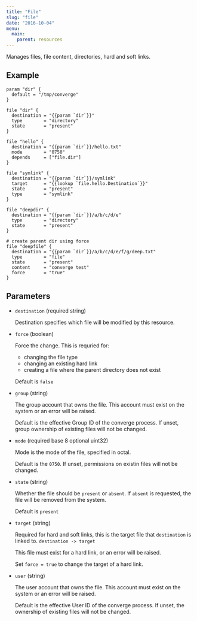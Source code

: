```yaml
---
title: "File"
slug: "file"
date: "2016-10-04"
menu:
  main:
    parent: resources
---
```



Manages files, file content, directories, hard and soft links.

## Example

```hcl
param "dir" {
  default = "/tmp/converge"
}

file "dir" {
  destination = "{{param `dir`}}"
  type        = "directory"
  state       = "present"
}

file "hello" {
  destination = "{{param `dir`}}/hello.txt"
  mode        = "0750"
  depends     = ["file.dir"]
}

file "symlink" {
  destination = "{{param `dir`}}/symlink"
  target      = "{{lookup `file.hello.Destination`}}"
  state       = "present"
  type        = "symlink"
}

file "deepdir" {
  destination = "{{param `dir`}}/a/b/c/d/e"
  type        = "directory"
  state       = "present"
}

# create parent dir using force
file "deepfile" {
  destination = "{{param `dir`}}/a/b/c/d/e/f/g/deep.txt"
  type        = "file"
  state       = "present"
  content     = "converge test"
  force       = "true"
}
```

## Parameters

- `destination` (required string)

  Destination specifies which file will be modified by this resource.

- `force` (boolean)

  Force the change. This is requried for:

  - changing the file type
  - changing an existing hard link
  - creating a file where the parent directory does not exist

  Default is `false`

- `group` (string)

  The group account that owns the file. This account must exist on the
  system or an error will be raised.

  Default is the effective Group ID of the converge process. If unset, group ownership
  of existing files will not be changed.

- `mode` (required base 8 optional uint32)

  Mode is the mode of the file, specified in octal.

  Default is the `0750`. If unset, permissions on existin files will not be changed.

- `state` (string)

  Whether the file should be `present` or `absent`. If `absent` is requested,
  the file will be removed from the system.

  Default is `present`

- `target` (string)

  Required for hard and soft links, this is the target file that `destination`
  is linked to. `destination -> target`

  This file must exist for a hard link, or an error will be raised.

  Set `force = true` to change the target of a hard link.

- `user` (string)

  The user account that owns the file. This account must exist on the system or an
  error will be raised.

  Default is the effective User ID of the converge process. If unset, the ownership
  of existing files will not be changed.
